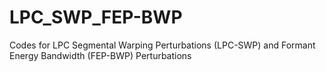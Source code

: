 # LPC_SWP_FEP-BWP
Codes for LPC Segmental Warping Perturbations (LPC-SWP) and Formant Energy Bandwidth (FEP-BWP) Perturbations
